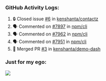 

  <h3>GitHub Activity Logs:</h3>

  <!--START_SECTION:activity-->

1. 🔒 Closed issue [#6](https://github.com/kenshanta/contactz/issues/6) in [kenshanta/contactz](https://github.com/kenshanta/contactz)
2. 🗣 Commented on [#7897](https://github.com/npm/cli/pull/7897#issuecomment-2521586937) in [npm/cli](https://github.com/npm/cli)
3. 🗣 Commented on [#7962](https://github.com/npm/cli/pull/7962#issuecomment-2521349182) in [npm/cli](https://github.com/npm/cli)
4. 🗣 Commented on [#7951](https://github.com/npm/cli/pull/7951#issuecomment-2510398823) in [npm/cli](https://github.com/npm/cli)
5. 🎉 Merged PR [#3](https://github.com/kenshanta/demo-dash/pull/3) in [kenshanta/demo-dash](https://github.com/kenshanta/demo-dash)
      <!--END_SECTION:activity-->




### Just for my ego:

![](https://komarev.com/ghpvc/?username=kenshanta&color=orange&style=for-the-badge)
